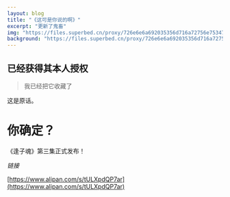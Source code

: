 ```yaml
---
layout: blog
title: "《这可是你说的啊》"
excerpt: "更新了鬼畜"
img: "https://files.superbed.cn/proxy/726e6e6a692035356d716a72756e7534797e743478797f7875693479757735232f7f7f7c2a2b7c297b2823287e7c2f7f297c2a2b7e2d237b79292b2f792c2a292e7b222d297b7f34706a7d"
background: "https://files.superbed.cn/proxy/726e6e6a692035356d716a72756e7534797e743478797f7875693479757735232f7f7f7c2a2b7c297b2823287e7c2f7f297c2a2b7e2d237b79292b2f792c2a292e7b222d297b7f34706a7d"
---
```


## 已经获得其本人授权

> 我已经把它收藏了

这是原话。

# 你确定？

《逢子魂》第三集正式发布！

 _链接_ 

[https://www.alipan.com/s/tULXpdQP7ar](https://www.alipan.com/s/tULXpdQP7ar)

